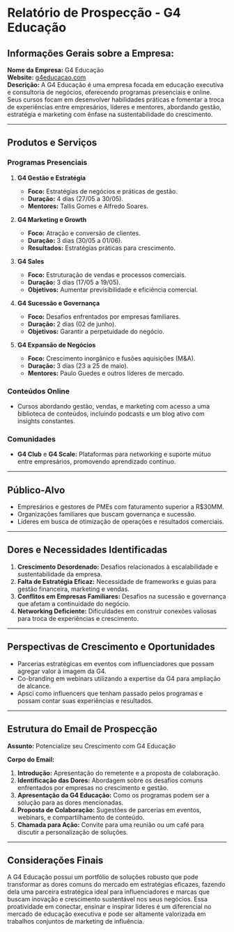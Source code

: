 # Relatório de Prospecção - G4 Educação

## Informações Gerais sobre a Empresa:
**Nome da Empresa:** G4 Educação  
**Website:** [g4educacao.com](http://www.g4educacao.com)  
**Descrição:** A G4 Educação é uma empresa focada em educação executiva e consultoria de negócios, oferecendo programas presenciais e online. Seus cursos focam em desenvolver habilidades práticas e fomentar a troca de experiências entre empresários, líderes e mentores, abordando gestão, estratégia e marketing com ênfase na sustentabilidade do crescimento.

---

## Produtos e Serviços

### Programas Presenciais
1. **G4 Gestão e Estratégia**
   - **Foco:** Estratégias de negócios e práticas de gestão.
   - **Duração:** 4 dias (27/05 a 30/05).
   - **Mentores:** Tallis Gomes e Alfredo Soares.

2. **G4 Marketing e Growth**
   - **Foco:** Atração e conversão de clientes.
   - **Duração:** 3 dias (30/05 a 01/06).
   - **Resultados:** Estratégias práticas para crescimento.

3. **G4 Sales**
   - **Foco:** Estruturação de vendas e processos comerciais.
   - **Duração:** 3 dias (17/05 a 19/05).
   - **Objetivos:** Aumentar previsibilidade e eficiência comercial.

4. **G4 Sucessão e Governança**
   - **Foco:** Desafios enfrentados por empresas familiares.
   - **Duração:** 2 dias (02 de junho).
   - **Objetivos:** Garantir a perpetuidade do negócio.

5. **G4 Expansão de Negócios**
   - **Foco:** Crescimento inorgânico e fusões aquisições (M&A).
   - **Duração:** 3 dias (23 a 25 de maio).
   - **Mentores:** Paulo Guedes e outros líderes de mercado.

### Conteúdos Online
- Cursos abordando gestão, vendas, e marketing com acesso a uma biblioteca de conteúdos, incluindo podcasts e um blog ativo com insights constantes.

### Comunidades
- **G4 Club** e **G4 Scale:** Plataformas para networking e suporte mútuo entre empresários, promovendo aprendizado contínuo.

---

## Público-Alvo
- Empresários e gestores de PMEs com faturamento superior a R$30MM.
- Organizações familiares que buscam governança e sucessão.
- Líderes em busca de otimização de operações e resultados comerciais.

---

## Dores e Necessidades Identificadas
1. **Crescimento Desordenado:** Desafios relacionados à escalabilidade e sustentabilidade da empresa.
2. **Falta de Estratégia Eficaz:** Necessidade de frameworks e guias para gestão financeira, marketing e vendas.
3. **Conflitos em Empresas Familiares:** Desafios na sucessão e governança que afetam a continuidade do negócio.
4. **Networking Deficiente:** Dificuldades em construir conexões valiosas para troca de experiências e crescimento.

---

## Perspectivas de Crescimento e Oportunidades
- Parcerias estratégicas em eventos com influenciadores que possam agregar valor à imagem da G4.
- Co-branding em webinars utilizando a expertise da G4 para ampliação de alcance.
- Apsci como influencers que tenham passado pelos programas e possam contar suas experiências e resultados.

---

## Estrutura do Email de Prospecção
**Assunto:** Potencialize seu Crescimento com G4 Educação

**Corpo do Email:**
1. **Introdução:** Apresentação do remetente e a proposta de colaboração.
2. **Identificação das Dores:** Abordagem sobre os desafios comuns enfrentados por empresas no crescimento e gestão.
3. **Apresentação da G4 Educação:** Como os programas podem ser a solução para as dores mencionadas.
4. **Proposta de Colaboração:** Sugestões de parcerias em eventos, webinars, e compartilhamento de conteúdo.
5. **Chamada para Ação:** Convite para uma reunião ou um café para discutir a personalização de soluções.

---

## Considerações Finais
A G4 Educação possui um portfólio de soluções robusto que pode transformar as dores comuns do mercado em estratégias eficazes, fazendo dela uma parceira estratégica ideal para influenciadores e marcas que buscam inovação e crescimento sustentável nos seus negócios. Essa proatividade em conectar, ensinar e inspirar líderes é um diferencial no mercado de educação executiva e pode ser altamente valorizada em trabalhos conjuntos de marketing de influência.